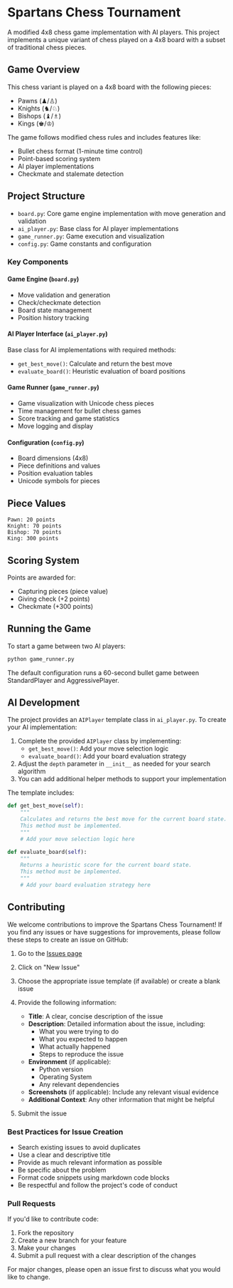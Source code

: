 # Spartans Chess Tournament

A modified 4x8 chess game implementation with AI players. This project implements a unique variant of chess played on a 4x8 board with a subset of traditional chess pieces.

## Game Overview

This chess variant is played on a 4x8 board with the following pieces:
- Pawns (♟/♙)
- Knights (♞/♘)
- Bishops (♝/♗)
- Kings (♚/♔)

The game follows modified chess rules and includes features like:
- Bullet chess format (1-minute time control)
- Point-based scoring system
- AI player implementations
- Checkmate and stalemate detection

## Project Structure

- `board.py`: Core game engine implementation with move generation and validation
- `ai_player.py`: Base class for AI player implementations
- `game_runner.py`: Game execution and visualization
- `config.py`: Game constants and configuration

### Key Components

#### Game Engine (`board.py`)
- Move validation and generation
- Check/checkmate detection
- Board state management
- Position history tracking

#### AI Player Interface (`ai_player.py`)
Base class for AI implementations with required methods:
- `get_best_move()`: Calculate and return the best move
- `evaluate_board()`: Heuristic evaluation of board positions

#### Game Runner (`game_runner.py`)
- Game visualization with Unicode chess pieces
- Time management for bullet chess games
- Score tracking and game statistics
- Move logging and display

#### Configuration (`config.py`)
- Board dimensions (4x8)
- Piece definitions and values
- Position evaluation tables
- Unicode symbols for pieces

## Piece Values
```
Pawn: 20 points
Knight: 70 points
Bishop: 70 points
King: 300 points
```

## Scoring System
Points are awarded for:
- Capturing pieces (piece value)
- Giving check (+2 points)
- Checkmate (+300 points)

## Running the Game

To start a game between two AI players:

```python
python game_runner.py
```

The default configuration runs a 60-second bullet game between StandardPlayer and AggressivePlayer.

## AI Development

The project provides an `AIPlayer` template class in `ai_player.py`. To create your AI implementation:

1. Complete the provided `AIPlayer` class by implementing:
   - `get_best_move()`: Add your move selection logic
   - `evaluate_board()`: Add your board evaluation strategy
2. Adjust the `depth` parameter in `__init__` as needed for your search algorithm
3. You can add additional helper methods to support your implementation

The template includes:
```python
def get_best_move(self):
    """
    Calculates and returns the best move for the current board state.
    This method must be implemented.
    """
    # Add your move selection logic here

def evaluate_board(self):
    """
    Returns a heuristic score for the current board state.
    This method must be implemented.
    """
    # Add your board evaluation strategy here
```




## Contributing

We welcome contributions to improve the Spartans Chess Tournament! If you find any issues or have suggestions for improvements, please follow these steps to create an issue on GitHub:

1. Go to the [Issues page](https://github.com/Divyaanshmertia/AI-Assignment-Spartans-Chess-Tournament/issues)
2. Click on "New Issue"
3. Choose the appropriate issue template (if available) or create a blank issue
4. Provide the following information:
   - **Title**: A clear, concise description of the issue
   - **Description**: Detailed information about the issue, including:
     - What you were trying to do
     - What you expected to happen
     - What actually happened
     - Steps to reproduce the issue
   - **Environment** (if applicable):
     - Python version
     - Operating System
     - Any relevant dependencies
   - **Screenshots** (if applicable): Include any relevant visual evidence
   - **Additional Context**: Any other information that might be helpful

5. Submit the issue

### Best Practices for Issue Creation
- Search existing issues to avoid duplicates
- Use a clear and descriptive title
- Provide as much relevant information as possible
- Be specific about the problem
- Format code snippets using markdown code blocks
- Be respectful and follow the project's code of conduct

### Pull Requests
If you'd like to contribute code:
1. Fork the repository
2. Create a new branch for your feature
3. Make your changes
4. Submit a pull request with a clear description of the changes

For major changes, please open an issue first to discuss what you would like to change.
